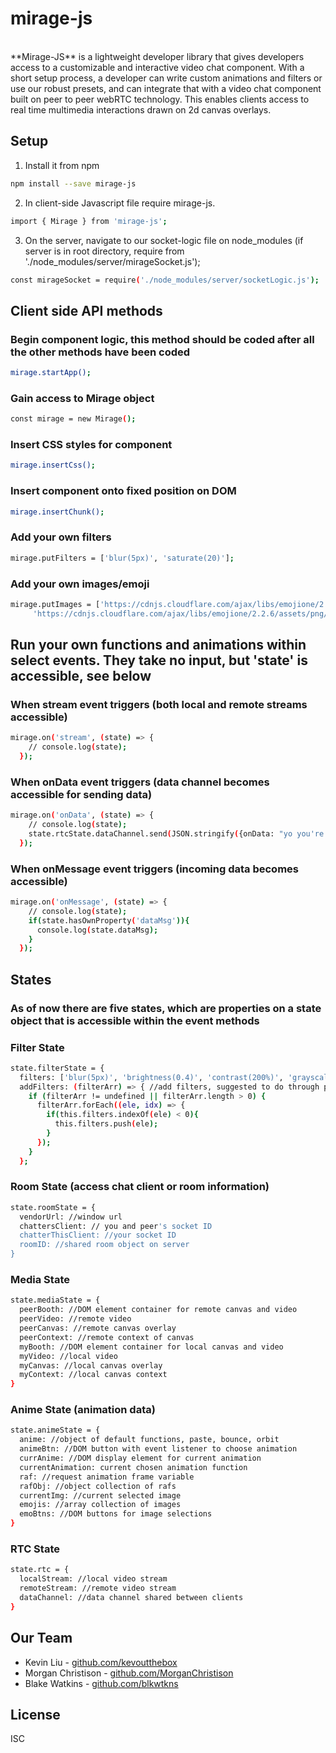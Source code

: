 # mirage-js

</br>
**Mirage-JS**  is a lightweight developer library that gives developers access to a customizable and interactive video chat component.
With a short setup process, a developer can write custom animations and filters or use our robust presets, and can integrate that with a video chat component built on peer to peer webRTC technology. This enables clients access to real time multimedia interactions drawn on 2d canvas overlays.


## Setup

1. Install it from npm
```bash
npm install --save mirage-js
```
2. In client-side Javascript file require mirage-js.
```bash
import { Mirage } from 'mirage-js';
```
3. On the server, navigate to our socket-logic file on node_modules (if server is in root directory, require from './node_modules/server/mirageSocket.js');
```bash
const mirageSocket = require('./node_modules/server/socketLogic.js');
```

## Client side API methods

### Begin component logic, this method should be coded after all the other methods have been coded
```bash
mirage.startApp();
```

### Gain access to Mirage object
```bash
const mirage = new Mirage();
```

### Insert CSS styles for component
```bash
mirage.insertCss();
```

### Insert component onto fixed position on DOM
```bash
mirage.insertChunk();
```

### Add your own filters
```bash
mirage.putFilters = ['blur(5px)', 'saturate(20)'];
```

### Add your own images/emoji
```bash
mirage.putImages = ['https://cdnjs.cloudflare.com/ajax/libs/emojione/2.2.6/assets/png/1f4a9.png',
     'https://cdnjs.cloudflare.com/ajax/libs/emojione/2.2.6/assets/png/1f4af.png'];
```

## Run your own functions and animations within select events. They take no input, but 'state' is accessible, see below 


### When stream event triggers (both local and remote streams accessible) 
```bash
mirage.on('stream', (state) => {
    // console.log(state);
  });
```

### When onData event triggers (data channel becomes accessible for sending data)
```bash
mirage.on('onData', (state) => {
    // console.log(state);
    state.rtcState.dataChannel.send(JSON.stringify({onData: "yo you're up in the data channels"}));
  });
  ```
  
### When onMessage event triggers (incoming data becomes accessible)
```bash
mirage.on('onMessage', (state) => {
    // console.log(state);
    if(state.hasOwnProperty('dataMsg')){
      console.log(state.dataMsg);
    } 
  });
```


## States

### As of now there are five states, which are properties on a state object that is accessible within the event methods

### Filter State
```bash
state.filterState = {
  filters: ['blur(5px)', 'brightness(0.4)', 'contrast(200%)', 'grayscale(100%)', 'hue-rotate(90deg)', 'invert(100%)', 'sepia(100%)', 'saturate(20)', 'none']; //default filters
  addFilters: (filterArr) => { //add filters, suggested to do through putFilters method
    if (filterArr != undefined || filterArr.length > 0) {
      filterArr.forEach((ele, idx) => {
        if(this.filters.indexOf(ele) < 0){
          this.filters.push(ele);
        }
      });
    }
  };
```

### Room State (access chat client or room information) 
```bash
state.roomState = {
  vendorUrl: //window url
  chattersClient: // you and peer's socket ID
  chatterThisClient: //your socket ID
  roomID: //shared room object on server
}
```

### Media State
```bash
state.mediaState = {
  peerBooth: //DOM element container for remote canvas and video
  peerVideo: //remote video
  peerCanvas: //remote canvas overlay
  peerContext: //remote context of canvas
  myBooth: //DOM element container for local canvas and video
  myVideo: //local video
  myCanvas: //local canvas overlay
  myContext: //local canvas context
}
```

### Anime State (animation data)
```bash
state.animeState = {
  anime: //object of default functions, paste, bounce, orbit
  animeBtn: //DOM button with event listener to choose animation
  currAnime: //DOM display element for current animation
  currentAnimation: current chosen animation function
  raf: //request animation frame variable
  rafObj: //object collection of rafs
  currentImg: //current selected image
  emojis: //array collection of images
  emoBtns: //DOM buttons for image selections
}
```

### RTC State
```bash
state.rtc = {
  localStream: //local video stream
  remoteStream: //remote video stream
  dataChannel: //data channel shared between clients
}
```

## Our Team
* Kevin Liu - [github.com/kevoutthebox](https://github.com/kevoutthebox)
* Morgan Christison - [github.com/MorganChristison](https://github.com/MorganChristison)
* Blake Watkins - [github.com/blkwtkns](https://github.com/blkwtkns)

## License
ISC
